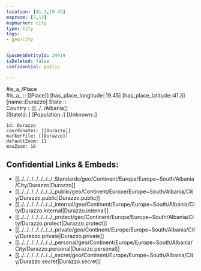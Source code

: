 ```yaml
---
location: [41.3,19.45] 
mapzoom: [7,12] 
mapmarker: city 
type: City
tags:
- geo/City


SpocWebEntityId: 29919
isDeleted: false
confidential: public

---
```

#is_a_/Place  
#is_a_ :: [[Place]] 
[has_place_longitude::19.45] 
[has_place_latitude::41.3] 
[name::Durazzo] 
State ::  
Country :: [[../../Albania]]  
[StateId::] 
[Population::] 
[Unknown::] 


```leaflet
id: Durazzo
coordinates: [[Durazzo]] 
markerFile: [[Durazzo]] 
defaultZoom: 11 
maxZoom: 18
```


## Confidential Links & Embeds: 
- [[../../../../../../../_Standards/geo/Continent/Europe/Europe~South/Albania/City/Durazzo|Durazzo]] 
- [[../../../../../../../_public/geo/Continent/Europe/Europe~South/Albania/City/Durazzo.public|Durazzo.public]] 
- [[../../../../../../../_internal/geo/Continent/Europe/Europe~South/Albania/City/Durazzo.internal|Durazzo.internal]] 
- [[../../../../../../../_protect/geo/Continent/Europe/Europe~South/Albania/City/Durazzo.protect|Durazzo.protect]] 
- [[../../../../../../../_private/geo/Continent/Europe/Europe~South/Albania/City/Durazzo.private|Durazzo.private]] 
- [[../../../../../../../_personal/geo/Continent/Europe/Europe~South/Albania/City/Durazzo.personal|Durazzo.personal]] 
- [[../../../../../../../_secret/geo/Continent/Europe/Europe~South/Albania/City/Durazzo.secret|Durazzo.secret]] 
